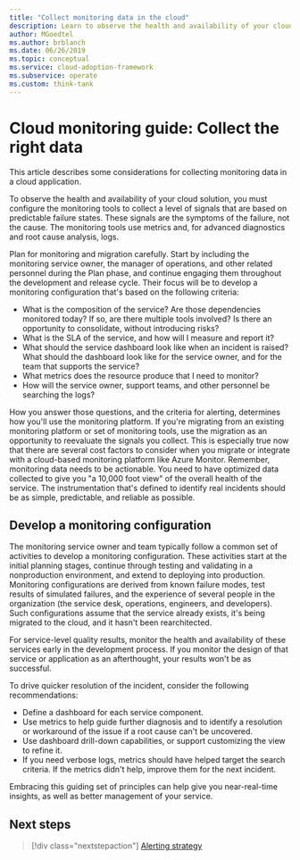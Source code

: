 ```yaml
---
title: "Collect monitoring data in the cloud"
description: Learn to observe the health and availability of your cloud solution to collect the right monitoring data.
author: MGoedtel
ms.author: brblanch
ms.date: 06/26/2019
ms.topic: conceptual
ms.service: cloud-adoption-framework
ms.subservice: operate
ms.custom: think-tank
---
```


# Cloud monitoring guide: Collect the right data

This article describes some considerations for collecting monitoring data in a cloud application.

To observe the health and availability of your cloud solution, you must configure the monitoring tools to collect a level of signals that are based on predictable failure states. These signals are the symptoms of the failure, not the cause. The monitoring tools use metrics and, for advanced diagnostics and root cause analysis, logs.

Plan for monitoring and migration carefully. Start by including the monitoring service owner, the manager of operations, and other related personnel during the Plan phase, and continue engaging them throughout the development and release cycle. Their focus will be to develop a monitoring configuration that's based on the following criteria:

- What is the composition of the service? Are those dependencies monitored today? If so, are there multiple tools involved? Is there an opportunity to consolidate, without introducing risks?
- What is the SLA of the service, and how will I measure and report it?
- What should the service dashboard look like when an incident is raised? What should the dashboard look like for the service owner, and for the team that supports the service?
- What metrics does the resource produce that I need to monitor?
- How will the service owner, support teams, and other personnel be searching the logs?

How you answer those questions, and the criteria for alerting, determines how you'll use the monitoring platform. If you're migrating from an existing monitoring platform or set of monitoring tools, use the migration as an opportunity to reevaluate the signals you collect. This is especially true now that there are several cost factors to consider when you migrate or integrate with a cloud-based monitoring platform like Azure Monitor. Remember, monitoring data needs to be actionable. You need to have optimized data collected to give you "a 10,000 foot view" of the overall health of the service. The instrumentation that's defined to identify real incidents should be as simple, predictable, and reliable as possible.

## Develop a monitoring configuration

The monitoring service owner and team typically follow a common set of activities to develop a monitoring configuration. These activities start at the initial planning stages, continue through testing and validating in a nonproduction environment, and extend to deploying into production. Monitoring configurations are derived from known failure modes, test results of simulated failures, and the experience of several people in the organization (the service desk, operations, engineers, and developers). Such configurations assume that the service already exists, it's being migrated to the cloud, and it hasn't been rearchitected.

For service-level quality results, monitor the health and availability of these services early in the development process. If you monitor the design of that service or application as an afterthought, your results won't be as successful.

To drive quicker resolution of the incident, consider the following recommendations:

- Define a dashboard for each service component.
- Use metrics to help guide further diagnosis and to identify a resolution or workaround of the issue if a root cause can't be uncovered.
- Use dashboard drill-down capabilities, or support customizing the view to refine it.
- If you need verbose logs, metrics should have helped target the search criteria. If the metrics didn't help, improve them for the next incident.

Embracing this guiding set of principles can help give you near-real-time insights, as well as better management of your service.

## Next steps

> [!div class="nextstepaction"]
> [Alerting strategy](./alerting.md)
